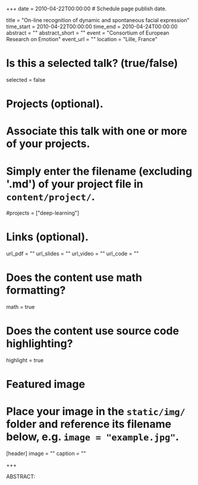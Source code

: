 +++
date = 2010-04-22T00:00:00  # Schedule page publish date.

title = "On-line recognition of dynamic and spontaneous facial expression"
time_start = 2010-04-22T00:00:00
time_end = 2010-04-24T00:00:00
abstract = ""
abstract_short = ""
event = "Consortium of European Research on Emotion"
event_url = ""
  location = "Lille, France"

# Is this a selected talk? (true/false)
selected = false

# Projects (optional).
#   Associate this talk with one or more of your projects.
#   Simply enter the filename (excluding '.md') of your project file in `content/project/`.
#projects = ["deep-learning"]

# Links (optional).
url_pdf = ""
url_slides = ""
url_video = ""
url_code = ""

# Does the content use math formatting?
math = true

# Does the content use source code highlighting?
highlight = true

# Featured image
# Place your image in the `static/img/` folder and reference its filename below, e.g. `image = "example.jpg"`.
[header]
image = ""
caption = ""

+++


ABSTRACT: 